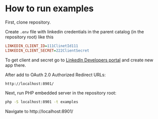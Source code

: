 # How to run examples

First, clone repository.

Create `.env` file with linkedin credentials in the parent catalog (in the repository root) like this

```ini
LINKEDIN_CLIENT_ID=111ClinetId111
LINKEDIN_CLIENT_SECRET=222ClientSecret
```

To get client and secret go to [LinkedIn Developers portal](https://developer.linkedin.com/) and create new app there.

After add to OAuth 2.0 Authorized Redirect URLs:
```
http://localhost:8901/
```

Next, run PHP embedded server in the repository root:

```bash
php -S localhost:8901 -t examples
```

Navigate to http://localhost:8901/ 
